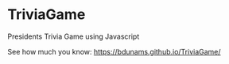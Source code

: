 # TriviaGame
Presidents Trivia Game using Javascript

See how much you know: https://bdunams.github.io/TriviaGame/
